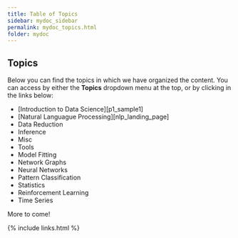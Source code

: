 ```yaml
---
title: Table of Topics
sidebar: mydoc_sidebar
permalink: mydoc_topics.html
folder: mydoc
---
```


## Topics

Below you can find the topics in which we have organized the content. You can access by either the **Topics** dropdown menu at the top, or by clicking in the links below:


* [Introduction to Data Science][p1_sample1]
* [Natural Languague Processing][nlp_landing_page]
* Data Reduction
* Inference
* Misc
* Tools
* Model Fitting
* Network Graphs
* Neural Networks
* Pattern Classification
* Statistics
* Reinforcement Learning
* Time Series

More to come!

{% include links.html %}
